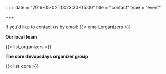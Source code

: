 +++
date = "2016-05-02T13:23:30-05:00"
title = "contact"
type = "event"


+++

If you'd like to contact us by email: {{< email_organizers >}}

**Our local team**

{{< list_organizers >}}

**The core devopsdays organizer group**

{{< list_core >}}
